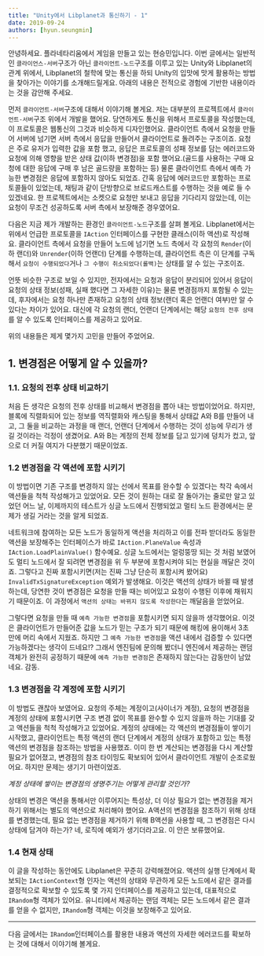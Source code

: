 ```yaml
---
title: "Unity에서 Libplanet과 통신하기 - 1"
date: 2019-09-24
authors: [hyun.seungmin]
---
```


안녕하세요. 플라네타리움에서 게임을 만들고 있는 현승민입니다. 이번 글에서는 일반적인 `클라이언스-서버`구조가 아닌 `클라이언트-노드`구조를 이루고 있는 Unity와 Libplanet의 관계 위에서, Libplanet의 철학에 맞는 통신을 하되 Unity의 입맛에 맛게 활용하는 방법을 찾아가는 이야기를 소개해드릴게요. 아래의 내용은 전적으로 경험에 기반한 내용이라는 것을 감안해 주세요.

먼저 `클라이언트-서버`구조에 대해서 이야기해 볼게요. 저는 대부분의 프로젝트에서 `클라이언트-서버`구조 위에서 개발을 했어요. 당연하게도 통신을 위해서 프로토콜을 작성했는데, 이 프로토콜은 웹통신의 그것과 비슷하게 디자인했어요. 클라이언트 측에서 요청을 만들어 서버에 넘기면 서버 측에서 응답을 만들어서 클라이언트로 돌려주는 구조이죠. 요청은 주로 유저가 입력한 값을 포함 했고, 응답은 프로토콜의 성패 정보를 담는 에러코드와 요청에 의해 영향을 받은 상태 값(이하 변경점)을 포함 했어요.(골드를 사용하는 구매 요청에 대한 응답에 구매 후 남은 골드량을 포함하는 등) 물론 클라이언트 측에서 예측 가능한 변경점은 응답에 포함하지 않아도 되었죠. 간혹 응답에 에러코드만 포함하는 프로토콜들이 있었는데, 채팅과 같이 단방향으로 브로드캐스트를 수행하는 것을 예로 들 수 있겠네요. 한 프로젝트에서는 소켓으로 요청만 보내고 응답을 기다리지 않았는데, 이는 요청이 무조건 성공하도록 서버 측에서 보장해준 경우였어요.

다음은 지금 제가 개발하는 환경인 `클라이언트-노드`구조를 살펴 볼게요. Libplanet에서는 위에서 언급한 프로토콜을 `IAction` 인터페이스를 구현한 클래스(이하 액션)로 작성해요. 클라이언트 측에서 요청을 만들어 노드에 넘기면 노드 측에서 각 요청의 `Render`(이하 랜더)와 `Unrender`(이하 언랜더) 단계를 수행하는데, 클라이언트 측은 이 단계를 구독해서 `요청이 수행되었다`거나 `그 수행이 취소되었다(롤백)`는 상태를 알 수 있는 구조이죠.

언뜻 비슷한 구조로 보일 수 있지만, 전자에서는 요청과 응답이 분리되어 있어서 응답이 요청의 상태 정보(성패, 실패 했다면 그 자세한 이유)는 물론 변경점까지 포함될 수 있는데, 후자에서는 요청 하나만 존재하고 요청의 상태 정보(랜더 혹은 언랜더 여부)만 알 수 있다는 차이가 있어요. 대신에 각 요청의 랜더, 언랜더 단계에서는 해당 `요청의 전후 상태`를 알 수 있도록 인터페이스를 제공하고 있어요.

위의 내용들은 제게 몇가지 고민을 만들어 주었어요.

## 1. 변경점은 어떻게 알 수 있을까?

### 1.1. 요청의 전후 상태 비교하기

처음 든 생각은 요청의 전후 상태를 비교해서 변경점을 뽑아 내는 방법이었어요. 하지만, 블록에 직렬화되어 있는 정보를 역직렬화와 캐스팅을 통해서 상태값 A와 B를 만들어 내고, 그 둘을 비교하는 과정을 매 랜더, 언랜더 단계에서 수행하는 것이 성능에 무리가 생길 것이라는 걱정이 생겼어요. A와 B는 계정의 전체 정보를 담고 있기에 덩치가 컸고, 앞으로 더 커질 여지가 다분했기 때문이었죠.

### 1.2 변경점을 각 액션에 포함 시키기

이 방법이면 기존 구조를 변경하지 않는 선에서 목표를 완수할 수 있겠다는 착각 속에서 액션들을 척척 작성해가고 있었어요. 모든 것이 원하는 대로 잘 돌아가는 줄로만 알고 있었던 어느 날, 이제까지의 테스트가 싱글 노드에서 진행되었고 멀티 노드 환경에서는 문제가 생길 거라는 것을 알게 되었죠.

네트워크에 참여하는 모든 노드가 동일하게 액션을 처리하고 이를 전파 받더라도 동일한 액션을 보장해주는 인터페이스가 바로 `IAction.PlaneValue` 속성과 `IAction.LoadPlainValue()` 함수예요. 싱글 노드에서는 얼렁뚱땅 되는 것 처럼 보였어도 멀티 노드에서 잘 되려면 변경점을 위 두 부분에 포함시켜야 되는 현실을 깨달은 것이죠. 그렇다고 진짜 포함시키면(저는 진짜 그냥 단순히 포함시켜 봤어요) `InvalidTxSignatureException` 예외가 발생해요. 이것은 액션의 상태가 바뀔 때 발생하는데, 당연한 것이 변경점은 요청을 만들 때는 비어있고 요청이 수행된 이후에 채워지기 때문이죠. 이 과정에서 `액션의 상태는 바뀌지 않도록 작성한다`는 깨달음을 얻었어요.

그렇다면 요청을 만들 때 `예측 가능한 변경점`을 포함시키면 되지 않을까 생각했어요. 이것은 클라이언트가 만들어준 값을 노드가 믿는 구조가 되기 때문에 해킹에 용이해서 3초 만에 머리 속에서 지웠죠. 하지만 그 `예측 가능한 변경점`을 액션 내에서 검증할 수 있다면 가능하겠다는 생각이 드네요!? 그래서 엔진팀에 문의해 봤더니 엔진에서 제공하는 랜덤 객체가 완전히 공정하기 때문에 `예측 가능한 변경점`은 존재하지 않는다는 감동만이 남았네요. 감동.

### 1.3 변경점을 각 계정에 포함 시키기

이 방법도 괜찮아 보였어요. 요청의 주체는 계정이고(사이너가 계정), 요청의 변경점을 계정의 상태에 포함시키면 구조 변경 없이 목표를 완수할 수 있지 않을까 하는 기대를 갖고 액션들을 척척 작성해가고 있었어요. 계정의 상태에는 각 액션의 변경점들이 쌓이기 시작했고, 클라이언트는 특정 액션의 랜더 단계에서 계정의 상태가 포함하고 있는 특정 액션의 변경점을 참조하는 방법을 사용했죠. 이미 한 번 계산되는 변경점을 다시 계산할 필요가 없어졌고, 변경점의 참조 타이밍도 확보되어 있어서 클라이언트 개발이 순조로웠어요. 하지만 문제는 생기기 마련이었죠.

*계정 상태에 쌓이는 변경점의 생명주기는 어떻게 관리할 것인가?*

상태의 변경은 액션을 통해서만 이루어지는 특성상, 더 이상 필요가 없는 변경점을 제거하기 위해서는 별도의 액션으로 처리해야 했어요. A액션의 변경점을 참조하기 위해 상태를 변경했는데, 필요 없는 변경점을 제거하기 위해 B액션을 사용할 때, 그 변경점은 다시 상태에 담겨야 하는가? 네, 로직에 예외가 생기더라고요. 이 안은 보류했어요.

### 1.4 현재 상태
이 글을 작성하는 동안에도 Libplanet은 꾸준히 강력해졌어요. 액션의 실행 단계에서 확보되는 `IActionContext`형 인자는 액션의 상태와 무관하게 모든 노드에서 같은 결과를 결정적으로 확보할 수 있도록 몇 가지 인터페이스를 제공하고 있는데, 대표적으로 `IRandom`형 객체가 있어요. 유니티에서 제공하는 랜덤 객체는 모든 노드에서 같은 결과를 얻을 수 없지만, `IRandom`형 객체는 이것을 보장해주고 있어요.

----

다음 글에서는 `IRandom`인터페이스를 활용한 내용과 액션의 자세한 에러코드를 확보하는 것에 대해서 이야기해 볼게요.
